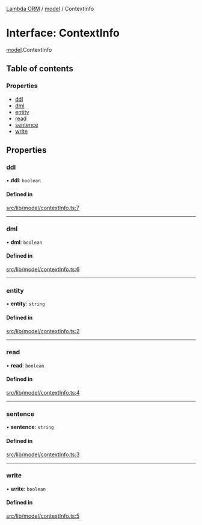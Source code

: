 [Lambda ORM](../README.md) / [model](../modules/model.md) / ContextInfo

# Interface: ContextInfo

[model](../modules/model.md).ContextInfo

## Table of contents

### Properties

- [ddl](model.ContextInfo.md#ddl)
- [dml](model.ContextInfo.md#dml)
- [entity](model.ContextInfo.md#entity)
- [read](model.ContextInfo.md#read)
- [sentence](model.ContextInfo.md#sentence)
- [write](model.ContextInfo.md#write)

## Properties

### ddl

• **ddl**: `boolean`

#### Defined in

[src/lib/model/contextInfo.ts:7](https://github.com/FlavioLionelRita/lambdaorm/blob/15e828d/src/lib/model/contextInfo.ts#L7)

___

### dml

• **dml**: `boolean`

#### Defined in

[src/lib/model/contextInfo.ts:6](https://github.com/FlavioLionelRita/lambdaorm/blob/15e828d/src/lib/model/contextInfo.ts#L6)

___

### entity

• **entity**: `string`

#### Defined in

[src/lib/model/contextInfo.ts:2](https://github.com/FlavioLionelRita/lambdaorm/blob/15e828d/src/lib/model/contextInfo.ts#L2)

___

### read

• **read**: `boolean`

#### Defined in

[src/lib/model/contextInfo.ts:4](https://github.com/FlavioLionelRita/lambdaorm/blob/15e828d/src/lib/model/contextInfo.ts#L4)

___

### sentence

• **sentence**: `string`

#### Defined in

[src/lib/model/contextInfo.ts:3](https://github.com/FlavioLionelRita/lambdaorm/blob/15e828d/src/lib/model/contextInfo.ts#L3)

___

### write

• **write**: `boolean`

#### Defined in

[src/lib/model/contextInfo.ts:5](https://github.com/FlavioLionelRita/lambdaorm/blob/15e828d/src/lib/model/contextInfo.ts#L5)
